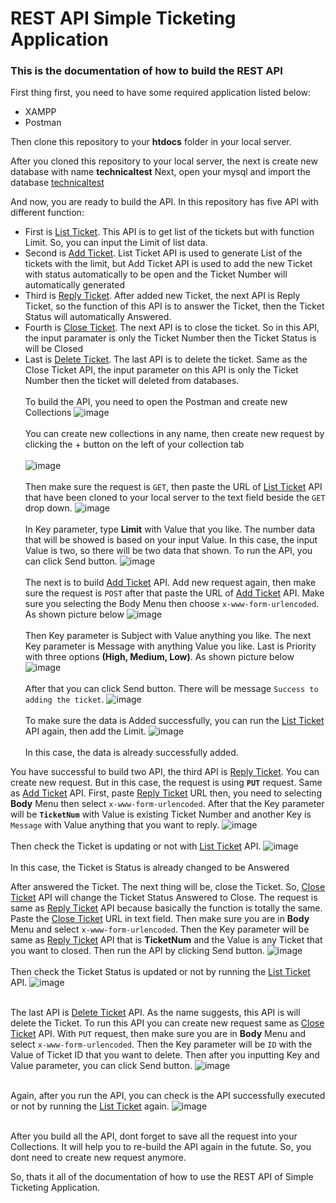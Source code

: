 # REST API Simple Ticketing Application 

<h3> This is the documentation of how to build the REST API </h3>

First thing first, you need to have some required application listed below:
* XAMPP
* Postman

Then clone this repository to your <b>htdocs</b> folder in your local server.

After you cloned this repository to your local server, the next is create new database with name **technicaltest**
Next, open your mysql and import the database [technicaltest](https://github.com/fsngpz/technicalTest/blob/main/technicaltest.sql)


And now, you are ready to build the API. In this repository has five API with different function:
* First is [List Ticket](https://github.com/fsngpz/technicalTest/blob/main/API/listticket.php). This API is to get list of the tickets but with function Limit. So, you can input the Limit of list data.
* Second is [Add Ticket](https://github.com/fsngpz/technicalTest/blob/main/API/addticket.php). List Ticket API is used to generate List of the tickets with the limit, but Add Ticket API is used to add the new Ticket with status automatically to be open and the Ticket Number will automatically generated
* Third is [Reply Ticket](https://github.com/fsngpz/technicalTest/blob/main/API/replyticket.php). After added new Ticket, the next API is Reply Ticket, so the function of this API is to answer the Ticket, then the Ticket Status will automatically Answered.
* Fourth is [Close Ticket](https://github.com/fsngpz/technicalTest/blob/main/API/closeticket.php). The next API is to close the ticket. So in this API, the input paramater is only the Ticket Number then the Ticket Status is will be Closed
* Last is [Delete Ticket](https://github.com/fsngpz/technicalTest/blob/main/API/deleteticket.php). The last API is to delete the ticket. Same as the Close Ticket API, the input parameter on this API is only the Ticket Number then the ticket will deleted from databases.
<br></br>
To build the API, you need to open the Postman and create new Collections
![image](https://user-images.githubusercontent.com/91114367/141490323-fe5743c8-6639-42f3-ac27-ab6a8f2f2f8d.png)<br></br>
You can create new collections in any name, then create new request by clicking the + button on the left of your collection tab<br></br>
![image](https://user-images.githubusercontent.com/91114367/141490819-10d9db03-fe1d-4581-96f1-96a9121eebf1.png)<br></br>
Then make sure the request is `GET`, then paste the URL of [List Ticket](https://github.com/fsngpz/technicalTest/blob/main/API/listticket.php) API that have been cloned to your local server to the text field beside the `GET` drop down.
![image](https://user-images.githubusercontent.com/91114367/141491321-529ca041-a21f-4251-b97e-959124dee2ca.png)<br></br>
In Key parameter, type **Limit** with Value that you like. The number data that will be showed is based on your input Value. In this case, the input Value is two, so there will be two data that shown.
To run the API, you can click Send button.
![image](https://user-images.githubusercontent.com/91114367/141491938-3f562e09-8062-4d4b-9648-7b7e070fcad0.png)<br></br>
The next is to build [Add Ticket](https://github.com/fsngpz/technicalTest/blob/main/API/addticket.php) API. Add new request again, then make sure the request is `POST` after that paste the URL of [Add Ticket](https://github.com/fsngpz/technicalTest/blob/main/listticket.php) API. Make sure you selecting the Body Menu then choose `x-www-form-urlencoded`. As shown picture below
![image](https://user-images.githubusercontent.com/91114367/141493008-08782e15-8c7d-44f8-9dbe-f25dbebb726e.png)
<br></br>
Then Key parameter is Subject with Value anything you like. The next Key parameter is Message with anything Value you like. Last is Priority with three options **(High, Medium, Low)**. As shown picture below
![image](https://user-images.githubusercontent.com/91114367/141494316-4e260199-6f65-47a4-ae28-f1852a954f88.png)<br></br>
After that you can click Send button. There will be message `Success to adding the ticket`.
![image](https://user-images.githubusercontent.com/91114367/141494460-3c919235-714b-48fa-8ddb-9e16fa4b0bf7.png) <br></br>
To make sure the data is Added successfully, you can run the [List Ticket](https://github.com/fsngpz/technicalTest/blob/main/API/listticket.php) API again, then add the Limit.
![image](https://user-images.githubusercontent.com/91114367/141496338-a507b09b-30a6-4e3c-9e57-8d27a55e63f7.png)<br></br>
In this case, the data is already successfully added.

You have successful to build two API, the third API is [Reply Ticket](https://github.com/fsngpz/technicalTest/blob/main/API/replyticket.php). You can create new request. But in this case, the request is using **`PUT`** request. Same as [Add Ticket](https://github.com/fsngpz/technicalTest/blob/main/API/addticket.php) API. First, paste [Reply Ticket](https://github.com/fsngpz/technicalTest/blob/main/replyticket.php) URL then, you need to selecting **Body** Menu then select `x-www-form-urlencoded`. After that the Key parameter will be **`TicketNum`** with Value is existing Ticket Number and another Key is `Message` with Value anything that you want to reply.
![image](https://user-images.githubusercontent.com/91114367/141648048-6053f55f-bf69-47a1-8b21-b8041a46dad5.png)<br></br>
Then check the Ticket is updating or not with [List Ticket](https://github.com/fsngpz/technicalTest/blob/main/API/listticket.php) API.
![image](https://user-images.githubusercontent.com/91114367/141648134-049e45c7-18a8-4c27-976b-ff710b36c2f4.png) <br></br>
In this case, the Ticket is Status is already changed to be Answered

After answered the Ticket. The next thing will be, close the Ticket. So, [Close Ticket](https://github.com/fsngpz/technicalTest/blob/main/API/closeticket.php) API will change the Ticket Status Answered to Close. The request is same as [Reply Ticket](https://github.com/fsngpz/technicalTest/blob/main/API/replyticket.php) API because basically the function is totally the same. Paste the [Close Ticket](https://github.com/fsngpz/technicalTest/blob/main/API/closeticket.php) URL in text field. Then make sure you are in **Body** Menu and select `x-www-form-urlencoded`. Then the Key parameter will be same as [Reply Ticket](https://github.com/fsngpz/technicalTest/blob/main/API/replyticket.php) API that is **TicketNum** and the Value is any Ticket that you want to closed. Then run the API by clicking Send button.
![image](https://user-images.githubusercontent.com/91114367/141498749-e7114e43-4ed2-493b-ba47-244aebb88ce0.png)<br></br>
Then check the Ticket Status is updated or not by running the [List Ticket](https://github.com/fsngpz/technicalTest/blob/main/API/listticket.php) API.
![image](https://user-images.githubusercontent.com/91114367/141499050-2afe1ffe-193b-40ec-8106-e314d1e98938.png)<br></br>

The last API is [Delete Ticket](https://github.com/fsngpz/technicalTest/blob/main/API/deleteticket.php) API. As the name suggests, this API is will delete the Ticket. To run this API you can create new request same as [Close Ticket](https://github.com/fsngpz/technicalTest/blob/main/API/closeticket.php) API. With `PUT` request, then make sure you are in **Body** Menu and select `x-www-form-urlencoded`. Then the Key parameter will be `ID` with the Value of Ticket ID that you want to delete. Then after you inputting Key and Value parameter, you can click Send button.
![image](https://user-images.githubusercontent.com/91114367/141500019-b3ea72ef-17a2-42cd-a6fb-4a0562bb2553.png)<br></br>

Again, after you run the API, you can check is the API successfully executed or not by running the [List Ticket](https://github.com/fsngpz/technicalTest/blob/main/API/listticket.php) again.
![image](https://user-images.githubusercontent.com/91114367/141500389-bd20dc52-adc9-4474-94f0-571c9a313cbc.png)<br></br>


After you build all the API, dont forget to save all the request into your Collections. It will help you to re-build the API again in the futute. So, you dont need to create new request anymore.

So, thats it all of the documentation of how to use the REST API of Simple Ticketing Application.
